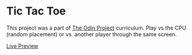 # Tic Tac Toe

This project was a part of [The Odin Project](https://www.theodinproject.com/) curriculum. Play vs the CPU (random placement) or vs. another player through the same screen.

[Live Preview](https://oscarleonnogales.github.io/tic-tac-toe/)
